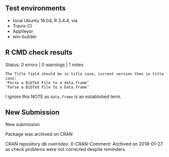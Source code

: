 ## Test environments

* local Ubuntu 16.04, R 3.4.4, via
* Travis-CI
* AppVeyor
* win-builder

## R CMD check results

Status: 0 errors | 0 warnings | 1 notes

```
The Title field should be in title case, current version then in title case:
‘Parse a BibTeX File to a data.frame’
‘Parse a BibTeX File to a Data.frame’
```

I ignore this NOTE as `data.frame` is an established term.

## New Submission

New submission

Package was archived on CRAN

CRAN repository db overrides:
  X-CRAN-Comment: Archived on 2018-01-27 as check problems were not
    corrected despite reminders.
